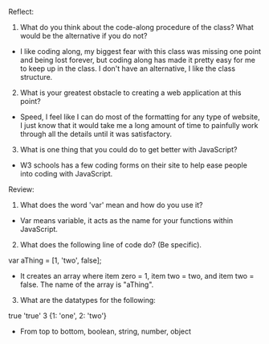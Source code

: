 Reflect:

1. What do you think about the code-along procedure of the class? What would
be the alternative if you do not?

- I like coding along, my biggest fear with this class was missing one point
and being lost forever, but coding along has made it pretty easy for me to
keep up in the class. I don't have an alternative, I like the class structure.

2. What is your greatest obstacle to creating a web application at this point?

- Speed, I feel like I can do most of the formatting for any type of website,
I just know that it would take me a long amount of time to painfully work
through all the details until it was satisfactory. 

3. What is one thing that you could do to get better with JavaScript?

- W3 schools has a few coding forms on their site to help ease people into
coding with JavaScript.

Review:

1. What does the word 'var' mean and how do you use it?

- Var means variable, it acts as the name for your functions within JavaScript.

2. What does the following line of code do? (Be specific).

var aThing = [1, 'two', false];

- It creates an array where item zero = 1, item two = two, and item two = false.
The name of the array is "aThing".

3. What are the datatypes for the following:

true
'true'
3
{1: 'one', 2: 'two'}

- From top to bottom, boolean, string, number, object
